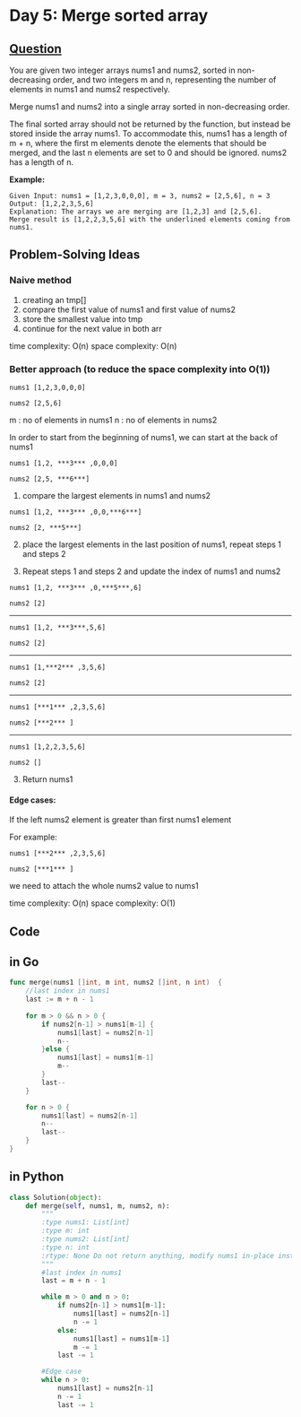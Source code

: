 # Day 5: Merge sorted array

## [Question](https://leetcode.com/problems/merge-sorted-array/description/)

You are given two integer arrays nums1 and nums2, sorted in non-decreasing order, and two integers m and n, representing the number of elements in nums1 and nums2 respectively.

Merge nums1 and nums2 into a single array sorted in non-decreasing order.

The final sorted array should not be returned by the function, but instead be stored inside the array nums1. To accommodate this, nums1 has a length of m + n, where the first m elements denote the elements that should be merged, and the last n elements are set to 0 and should be ignored. nums2 has a length of n.

**Example:**

```
Given Input: nums1 = [1,2,3,0,0,0], m = 3, nums2 = [2,5,6], n = 3
Output: [1,2,2,3,5,6]
Explanation: The arrays we are merging are [1,2,3] and [2,5,6].
Merge result is [1,2,2,3,5,6] with the underlined elements coming from nums1.

```

## Problem-Solving Ideas

### Naive method
1. creating an tmp[] 
2. compare the first value of nums1 and first value of nums2
3. store the smallest value into tmp
4. continue for the next value in both arr

time complexity: O(n)
space complexity: O(n)

### Better approach (to reduce the space complexity into O(1))

```
nums1 [1,2,3,0,0,0]

nums2 [2,5,6]

```
m : no of elements in nums1
n : no of elements in nums2

In order to start from the beginning of nums1, we can start at the back of nums1

```                                                       
nums1 [1,2, ***3*** ,0,0,0]

nums2 [2,5, ***6***]
```

1. compare the largest elements in nums1 and nums2

```
nums1 [1,2, ***3*** ,0,0,***6***]

nums2 [2, ***5***]
```

2. place the largest elements in the last position of nums1,
   repeat steps 1 and steps 2

3. Repeat steps 1 and steps 2 and update the index of nums1 and nums2

```
nums1 [1,2, ***3*** ,0,***5***,6]

nums2 [2]
```
------------------------------------
```
nums1 [1,2, ***3***,5,6]

nums2 [2]
```
-------------------------------------
```
nums1 [1,***2*** ,3,5,6]

nums2 [2]
```
-------------------------------------
```
nums1 [***1*** ,2,3,5,6]

nums2 [***2*** ]
```
-------------------------------------
```
nums1 [1,2,2,3,5,6]

nums2 []
```

3. Return nums1

#### Edge cases:
If the left nums2 element is greater than first nums1 element

For example:
```
nums1 [***2*** ,2,3,5,6]

nums2 [***1*** ]
```
we need to attach the whole nums2 value to nums1 


time complexity: O(n)
space complexity: O(1)

## Code
## in Go 

``` Go
func merge(nums1 []int, m int, nums2 []int, n int)  {
    //last index in nums1
    last := m + n - 1
    
    for m > 0 && n > 0 {
        if nums2[n-1] > nums1[m-1] {
            nums1[last] = nums2[n-1]
            n--
        }else {
            nums1[last] = nums1[m-1]
            m--
        }
        last--
    }

    for n > 0 {
        nums1[last] = nums2[n-1]
        n--
        last--
    }   
}
```

## in Python

``` python
class Solution(object):
    def merge(self, nums1, m, nums2, n):
        """
        :type nums1: List[int]
        :type m: int
        :type nums2: List[int]
        :type n: int
        :rtype: None Do not return anything, modify nums1 in-place instead.
        """
        #last index in nums1
        last = m + n - 1 

        while m > 0 and n > 0:
            if nums2[n-1] > nums1[m-1]:
                nums1[last] = nums2[n-1]
                n -= 1
            else:
                nums1[last] = nums1[m-1]
                m -= 1
            last -= 1

        #Edge case
        while n > 0:
            nums1[last] = nums2[n-1]
            n -= 1
            last -= 1
```





 

